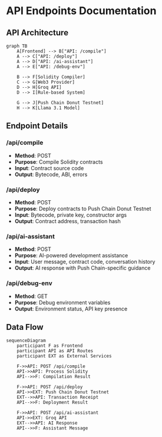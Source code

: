 # API Endpoints Documentation

## API Architecture

```mermaid
graph TB
    A[Frontend] --> B["API: /compile"]
    A --> C["API: /deploy"]
    A --> D["API: /ai-assistant"]
    A --> E["API: /debug-env"]
    
    B --> F[Solidity Compiler]
    C --> G[Web3 Provider]
    D --> H[Groq API]
    D --> I[Rule-based System]
    
    G --> J[Push Chain Donut Testnet]
    H --> K[Llama 3.1 Model]
```

## Endpoint Details

### /api/compile
- **Method**: POST
- **Purpose**: Compile Solidity contracts
- **Input**: Contract source code
- **Output**: Bytecode, ABI, errors

### /api/deploy
- **Method**: POST
- **Purpose**: Deploy contracts to Push Chain Donut Testnet
- **Input**: Bytecode, private key, constructor args
- **Output**: Contract address, transaction hash

### /api/ai-assistant
- **Method**: POST
- **Purpose**: AI-powered development assistance
- **Input**: User message, contract code, conversation history
- **Output**: AI response with Push Chain-specific guidance

### /api/debug-env
- **Method**: GET
- **Purpose**: Debug environment variables
- **Output**: Environment status, API key presence

## Data Flow

```mermaid
sequenceDiagram
    participant F as Frontend
    participant API as API Routes
    participant EXT as External Services
    
    F->>API: POST /api/compile
    API->>API: Process Solidity
    API-->>F: Compilation Result
    
    F->>API: POST /api/deploy
    API->>EXT: Push Chain Donut Testnet
    EXT-->>API: Transaction Receipt
    API-->>F: Deployment Result
    
    F->>API: POST /api/ai-assistant
    API->>EXT: Groq API
    EXT-->>API: AI Response
    API-->>F: Assistant Message
```
